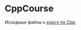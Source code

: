 # CppCourse
Исходные файлы к [курсу по Cpp](https://www.youtube.com/playlist?list=PLj4o2GHLHfLsINJdH2Eb1xA3KZAgLsZxG)
